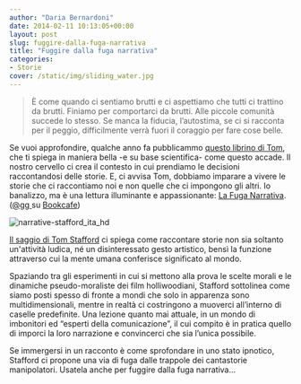 ```yaml
---
author: "Daria Bernardoni"
date: 2014-02-11 10:13:05+00:00
layout: post
slug: fuggire-dalla-fuga-narrativa
title: "Fuggire dalla fuga narrativa"
categories:
- Storie
cover: /static/img/sliding_water.jpg
---
```


> È come quando ci sentiamo brutti e ci aspettiamo che tutti ci trattino da brutti. Finiamo per comportarci da brutti.
Alle piccole comunità succede lo stesso. Se manca la fiducia, l’autostima, se ci si racconta per il peggio, difficilmente verrà fuori il coraggio per fare cose belle.

Se vuoi approfondire, qualche anno fa pubblicammo [questo librino di Tom,](http://www.amazon.it/La-Fuga-Narrativa-Tom-Stafford-ebook/dp/B00480ODJ2) che ti spiega in maniera bella -e su base scientifica- come questo accade. Il nostro cervello ci crea il contesto in cui prendiamo le decisioni raccontandosi delle storie. E, ci avvisa Tom, dobbiamo imparare a vivere le storie che ci raccontiamo noi e non quelle che ci impongono gli altri.
Io banalizzo, ma è una lettura illuminante e appassionante: [La Fuga Narrativa](http://www.amazon.it/La-Fuga-Narrativa-Tom-Stafford-ebook/dp/B00480ODJ2). ([@gg ](https://twitter.com/gg)su [Bookcafe](http://www.bookcafe.net/il-tema-della-citta-e-della-narrazione-della-citta/))


![narrative-stafford_ita_hd](http://40k.it/wp-content/uploads/2014/02/narrative-stafford_ita_hd-208x300.jpg)

[Il saggio di Tom Stafford](http://www.amazon.it/La-Fuga-Narrativa-Tom-Stafford-ebook/dp/B00480ODJ2) ci spiega come raccontare storie non sia soltanto un'attività ludica, né un disinteressato gesto artistico, bensì la funzione attraverso cui la mente umana conferisce significato al mondo.

Spaziando tra gli esperimenti in cui si mettono alla prova le scelte morali e le dinamiche pseudo-moraliste dei film holliwoodiani, Stafford sottolinea come siamo posti spesso di fronte a mondi che solo in apparenza sono multidimensionali, mentre in realtà ci costringono a muoverci all’interno di caselle predefinite.
Una lezione quanto mai attuale, in un mondo di imbonitori ed “esperti della comunicazione”, il cui compito è in pratica quello di imporci la loro narrazione e convincerci che sia l’unica possibile.

Se immergersi in un racconto è come sprofondare in uno stato ipnotico, Stafford ci propone una via di fuga dalle trappole dei cantastorie manipolatori. Usatela anche per fuggire dalla fuga narrativa...

